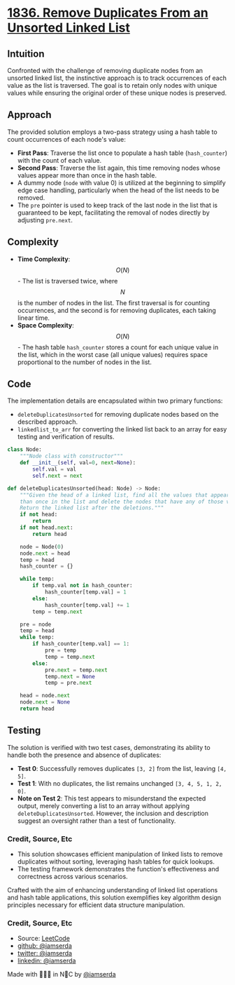 # [1836. Remove Duplicates From an Unsorted Linked List](https://leetcode.com/problems/remove-duplicates-from-an-unsorted-linked-list/description/)


## Intuition
Confronted with the challenge of removing duplicate nodes from an unsorted linked list, the instinctive approach is to track occurrences of each value as the list is traversed. The goal is to retain only nodes with unique values while ensuring the original order of these unique nodes is preserved.

## Approach
The provided solution employs a two-pass strategy using a hash table to count occurrences of each node's value:
- **First Pass**: Traverse the list once to populate a hash table (`hash_counter`) with the count of each value.
- **Second Pass**: Traverse the list again, this time removing nodes whose values appear more than once in the hash table.
- A dummy node (`node` with value 0) is utilized at the beginning to simplify edge case handling, particularly when the head of the list needs to be removed.
- The `pre` pointer is used to keep track of the last node in the list that is guaranteed to be kept, facilitating the removal of nodes directly by adjusting `pre.next`.

## Complexity
- **Time Complexity**: $$O(N)$$ - The list is traversed twice, where $$N$$ is the number of nodes in the list. The first traversal is for counting occurrences, and the second is for removing duplicates, each taking linear time.
- **Space Complexity**: $$O(N)$$ - The hash table `hash_counter` stores a count for each unique value in the list, which in the worst case (all unique values) requires space proportional to the number of nodes in the list.

## Code
The implementation details are encapsulated within two primary functions:
- `deleteDuplicatesUnsorted` for removing duplicate nodes based on the described approach.
- `linkedlist_to_arr` for converting the linked list back to an array for easy testing and verification of results.

```python
class Node:
    """Node class with constructor"""
    def __init__(self, val=0, next=None):
        self.val = val
        self.next = next

def deleteDuplicatesUnsorted(head: Node) -> Node:
    """Given the head of a linked list, find all the values that appear more 
    than once in the list and delete the nodes that have any of those values. 
    Return the linked list after the deletions."""
    if not head:
        return
    if not head.next:
        return head

    node = Node(0)
    node.next = head
    temp = head
    hash_counter = {}

    while temp:
        if temp.val not in hash_counter:
            hash_counter[temp.val] = 1
        else:
            hash_counter[temp.val] += 1
        temp = temp.next

    pre = node
    temp = head
    while temp:
        if hash_counter[temp.val] == 1:
            pre = temp
            temp = temp.next
        else:
            pre.next = temp.next
            temp.next = None
            temp = pre.next

    head = node.next
    node.next = None
    return head
```

## Testing
The solution is verified with two test cases, demonstrating its ability to handle both the presence and absence of duplicates:
- **Test 0**: Successfully removes duplicates `[3, 2]` from the list, leaving `[4, 5]`.
- **Test 1**: With no duplicates, the list remains unchanged `[3, 4, 5, 1, 2, 0]`.
- **Note on Test 2**: This test appears to misunderstand the expected output, merely converting a list to an array without applying `deleteDuplicatesUnsorted`. However, the inclusion and description suggest an oversight rather than a test of functionality.

### Credit, Source, Etc
- This solution showcases efficient manipulation of linked lists to remove duplicates without sorting, leveraging hash tables for quick lookups.
- The testing framework demonstrates the function's effectiveness and correctness across various scenarios.

Crafted with the aim of enhancing understanding of linked list operations and hash table applications, this solution exemplifies key algorithm design principles necessary for efficient data structure manipulation.

### Credit, Source, Etc

- Source: [LeetCode](https://leetcode.com/problems/remove-duplicates-from-an-unsorted-linked-list/description/)
- [github: @iamserda](https://github.com/iamserda)
- [twitter: @iamserda](https://twitter.com/iamserda)
- [linkedin: @iamserda](https://linkedin.com/in/iamserda)

Made with 🤍🫶🏿 in N🗽C by [@iamserda](https://www.twitter.com/iamserda)
